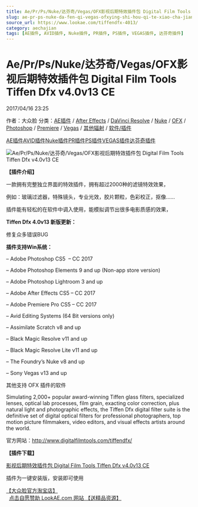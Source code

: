 ```yaml
---
title: Ae/Pr/Ps/Nuke/达芬奇/Vegas/OFX影视后期特效插件包 Digital Film Tools Tiffen Dfx v4.0v13 CE
slug: ae-pr-ps-nuke-da-fen-qi-vegas-ofxying-shi-hou-qi-te-xiao-cha-jian-bao-digital-film-tools-tiffen-dfx-v4-0v13-ce
source_url: https://www.lookae.com/tiffendfx-4013/
category: aechajian
tags: [AE插件, AVID插件, Nuke插件, PR插件, PS插件, VEGAS插件, 达芬奇插件]
---
```

# Ae/Pr/Ps/Nuke/达芬奇/Vegas/OFX影视后期特效插件包 Digital Film Tools Tiffen Dfx v4.0v13 CE

2017/04/16 23:25

作者：大众脸
分类：[AE插件](https://www.lookae.com/after-effects/aechajian/) / [After Effects](https://www.lookae.com/after-effects/) / [DaVinci Resolve](https://www.lookae.com/qitarjcj/resolvezy/) / [Nuke](https://www.lookae.com/qitarjcj/nukezy/) / [OFX](https://www.lookae.com/qitarjcj/ofxzy/) / [Photoshop](https://www.lookae.com/qitarjcj/pszy/) / [Premiere](https://www.lookae.com/qitarjcj/premierezy/) / [Vegas](https://www.lookae.com/qitarjcj/vegaszy/) / [其他辐射](https://www.lookae.com/others/) / [软件/插件](https://www.lookae.com/qitarjcj/)

[AE插件](https://www.lookae.com/tag/ae%e6%8f%92%e4%bb%b6/)[AVID插件](https://www.lookae.com/tag/avid%e6%8f%92%e4%bb%b6/)[Nuke插件](https://www.lookae.com/tag/nuke%e6%8f%92%e4%bb%b6/)[PR插件](https://www.lookae.com/tag/pr%e6%8f%92%e4%bb%b6/)[PS插件](https://www.lookae.com/tag/ps%e6%8f%92%e4%bb%b6/)[VEGAS插件](https://www.lookae.com/tag/vegas%e6%8f%92%e4%bb%b6/)[达芬奇插件](https://www.lookae.com/tag/%e8%be%be%e8%8a%ac%e5%a5%87%e6%8f%92%e4%bb%b6/)

![Ae/Pr/Ps/Nuke/达芬奇/Vegas/OFX影视后期特效插件包 Digital Film Tools Tiffen Dfx v4.0v13 CE](https://www.lookae.com/wp-content/uploads/2014/11/Dfx4.jpg "Ae/Pr/Ps/Nuke/达芬奇/Vegas/OFX影视后期特效插件包 Digital Film Tools Tiffen Dfx v4.0v13 CE-LookAE.com")

**【插件介绍】**

一款拥有完整独立界面的特效插件，拥有超过2000种的滤镜特效效果，

例如：玻璃过滤器，特殊镜头，专业光效，胶片颗粒，色彩校正，抠像……

插件能有轻松的在软件中调入使用，能模拟调节出很多电影质感的效果，

**Tiffen Dfx 4.0v13 新版更新：**

修复众多错误BUG

**插件支持Win系统：**

– Adobe Photoshop CS5  – CC 2017

– Adobe Photoshop Elements 9 and up (Non-app store version)

– Adobe Photoshop Lightroom 3 and up

– Adobe After Effects CS5 – CC 2017

– Adobe Premiere Pro CS5 – CC 2017

– Avid Editing Systems (64 Bit versions only)

– Assimilate Scratch v8 and up

– Black Magic Resolve v11 and up

– Black Magic Resolve Lite v11 and up

– The Foundry’s Nuke v8 and up

– Sony Vegas v13 and up

其他支持 OFX 插件的软件

Simulating 2,000+ popular award-winning Tiffen glass filters, specialized lenses, optical lab processes, film grain, exacting color correction, plus natural light and photographic effects, the Tiffen Dfx digital filter suite is the definitive set of digital optical filters for professional photographers, top motion picture filmmakers, video editors, and visual effects artists around the world.

官方网站：http://www.digitalfilmtools.com/tiffendfx/

**【插件下载】**

[影视后期特效插件包 Digital Film Tools Tiffen Dfx v4.0v13 CE](https://lookae.ctfile.com/fs/o3X198611446)

插件为一键安装版，安装即可使用

[【大众脸官方淘宝店】](https://lookae.taobao.com/)                [点击自愿赞助 LookAE.com 网站 【送精品资源】](https://www.lookae.com/sponsor/)
